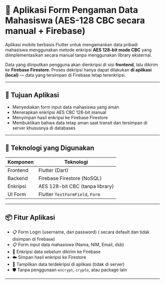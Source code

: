 # 🔐 Aplikasi Form Pengaman Data Mahasiswa (AES-128 CBC secara manual  + Firebase)

Aplikasi mobile berbasis Flutter untuk mengamankan data pribadi mahasiswa menggunakan metode enkripsi **AES 128-bit mode CBC** yang diimplementasikan secara manual tanpa menggunakan library eksternal.

Data yang diinputkan pengguna akan dienkripsi di sisi **frontend**, lalu dikirim ke **Firebase Firestore**. Proses dekripsi hanya dapat dilakukan **di aplikasi (local)** — data yang tersimpan di Firebase tetap terenkripsi.

---

## 🎯 Tujuan Aplikasi

- Menyediakan form input data mahasiswa yang aman
- Menerapkan enkripsi AES CBC 128-bit manual
- Menyimpan hasil enkripsi ke Firebase Firestore
- Membuktikan bahwa data tetap aman saat transit dan tersimpan di server khususnya di databases

---

## 🧰 Teknologi yang Digunakan

| Komponen     | Teknologi                          |
|--------------|------------------------------------|
| Frontend     | Flutter (Dart)                     |
| Backend      | Firebase Firestore (NoSQL)         |
| Enkripsi     | AES 128-bit CBC (tanpa library)    |
| UI Form      | Flutter `TextFormField`, `Form`    |

---

## 📦 Fitur Aplikasi
- 📋 Form Login (username, dan password) ( secara default dan tidak disimpan di firebase)
- 📋 Form input data mahasiswa (Nama, NIM, Email, dsb)
- 🔐 Enkripsi data sebelum dikirim ke Firebase
- ☁️ Simpan hasil enkripsi ke Firestore
- 👀 Tampilkan data terdekripsi di aplikasi (tidak di server)
- 🛡️ Tanpa penggunaan `encrypt`, `crypto`, atau package lain

---


